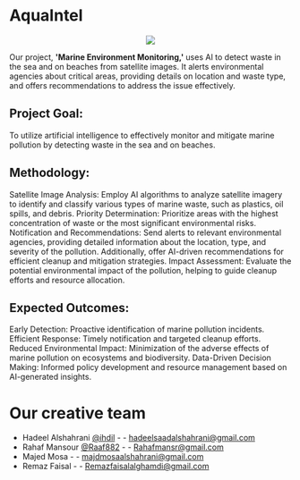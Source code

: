 # AquaIntel
<p align="center">
<image src="https://github.com/user-attachments/assets/785997ad-879c-41a5-bac5-8a356c2209d9"></p>

Our project, **'Marine Environment Monitoring,'** uses AI to detect waste in the sea and on beaches from satellite images. It alerts environmental agencies about critical areas, providing details on location and waste type, and offers recommendations to address the issue effectively.

## **Project Goal:**

To utilize artificial intelligence to effectively monitor and mitigate marine pollution by detecting waste in the sea and on beaches.

## **Methodology:**

Satellite Image Analysis: Employ AI algorithms to analyze satellite imagery to identify and classify various types of marine waste, such as plastics, oil spills, and debris.
Priority Determination: Prioritize areas with the highest concentration of waste or the most significant environmental risks.
Notification and Recommendations: Send alerts to relevant environmental agencies, providing detailed information about the location, type, and severity of the pollution. Additionally, offer AI-driven recommendations for efficient cleanup and mitigation strategies.
Impact Assessment: Evaluate the potential environmental impact of the pollution, helping to guide cleanup efforts and resource allocation.

## **Expected Outcomes:**

Early Detection: Proactive identification of marine pollution incidents.
Efficient Response: Timely notification and targeted cleanup efforts.
Reduced Environmental Impact: Minimization of the adverse effects of marine pollution on ecosystems and biodiversity.
Data-Driven Decision Making: Informed policy development and resource management based on AI-generated insights.

####
# Our creative team
- Hadeel Alshahrani [@ihdil](https://github.com/ihdil) - - hadeelsaadalshahrani@gmail.com 
- Rahaf Mansour [@Raaf882](https://github.com/Raaf882) - - Rahafmansr@gmail.com
- Majed Mosa - - majdmosaalshahrani@gmail.com
- Remaz Faisal - - Remazfaisalalghamdi@gmail.com

